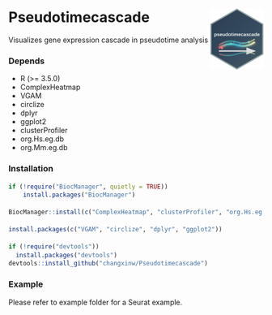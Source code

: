 # Pseudotimecascade <img src="man/figures/logo.svg" align="right" height="120" alt="logo" />

Visualizes gene expression cascade in pseudotime analysis

### Depends
- R (>= 3.5.0)
- ComplexHeatmap 
- VGAM
- circlize
- dplyr
- ggplot2
- clusterProfiler
- org.Hs.eg.db
- org.Mm.eg.db

### Installation

```r
if (!require("BiocManager", quietly = TRUE))
    install.packages("BiocManager")

BiocManager::install(c("ComplexHeatmap", "clusterProfiler", "org.Hs.eg.db", "org.Mm.eg.db"))

install.packages(c("VGAM", "circlize", "dplyr", "ggplot2"))

if (!require("devtools"))
  install.packages("devtools")
devtools::install_github("changxinw/Pseudotimecascade")
```

### Example
Please refer to example folder for a Seurat example.

